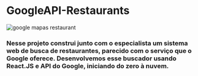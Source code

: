 # GoogleAPI-Restaurants

![google mapas restaurant](https://user-images.githubusercontent.com/59941082/151718761-6c7396c1-6aca-4f67-8bae-9ff9cd0e28d7.png)

### Nesse projeto construi junto com o especialista um sistema web de busca de restaurantes, parecido com o serviço que o Google oferece. Desenvolvemos esse buscador usando React.JS e API do Google, iniciando do zero à nuvem.
